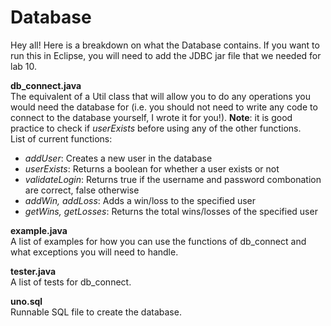 # Database
Hey all! Here is a breakdown on what the Database contains. If you want to run this in Eclipse, you will need to add the JDBC jar file that we needed for lab 10.

**db_connect.java**  
The equivalent of a Util class that will allow you to do any operations you would need the database for (i.e. you should not need to write any code to connect to the database yourself, I wrote it for you!). **Note**: it is good practice to check if *userExists* before using any of the other functions.  
List of current functions:
- *addUser*: Creates a new user in the database
- *userExists*: Returns a boolean for whether a user exists or not
- *validateLogin*: Returns true if the username and password combonation are correct, false otherwise
- *addWin, addLoss*: Adds a win/loss to the specified user
- *getWins, getLosses*: Returns the total wins/losses of the specified user

**example.java**  
A list of examples for how you can use the functions of db_connect and what exceptions you will need to handle.

**tester.java**  
A list of tests for db_connect.

**uno.sql**  
Runnable SQL file to create the database.
